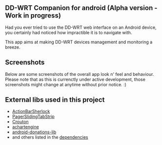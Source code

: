 DD-WRT Companion for android (Alpha version - Work in progress)
-------

Had you ever tried to use the DD-WRT web interface on an Android device, you certainly had noticed how impractible it is to navigate with.

This app aims at making DD-WRT devices management and monitoring a breeze.

Screenshots
--------

Below are some screenshots of the overall app look n' feel and behaviour. Please note that as this is currenctly under active development, those screenshots might change at anytime without prior notice. :)



External libs used in this project
--------

* [ActionBarSherlock](https://github.com/JakeWharton/ActionBarSherlock)
* [PagerSlidingTabStrip](https://github.com/astuetz/PagerSlidingTabStrip)
* [Crouton](https://github.com/keyboardsurfer/Crouton)
* [achartengine](https://code.google.com/p/achartengine/)
* [android-donations-lib](https://github.com/dschuermann/android-donations-lib)
* and others listed in the [dependencies](app/build.gradle)
